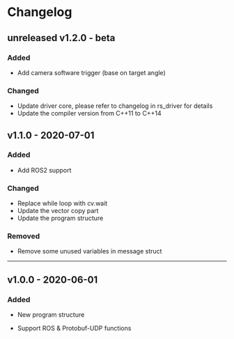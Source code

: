 # Changelog

## unreleased v1.2.0 - beta

### Added
- Add camera software trigger (base on target angle)

### Changed
- Update driver core, please refer to changelog in rs_driver for details
- Update the compiler version from C++11 to C++14


## v1.1.0 - 2020-07-01

### Added

- Add ROS2 support

### Changed
- Replace while loop with cv.wait
- Update the vector copy part 
- Update the program structure

### Removed
- Remove some unused variables in message struct

---  

## v1.0.0 - 2020-06-01

### Added

- New program structure

- Support ROS & Protobuf-UDP functions

  